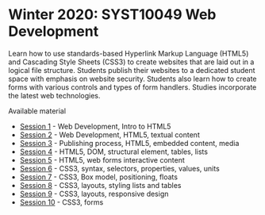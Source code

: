 # Winter 2020: SYST10049 Web Development

Learn how to use standards-based Hyperlink Markup Language (HTML5) and Cascading Style Sheets (CSS3) to create websites that are laid out in a logical file structure. Students publish their websites to a dedicated student space with emphasis on website security. Students also learn how to create forms with various controls and types of form handlers. Studies incorporate the latest web technologies.

Available material 
* [Session 1]() - Web Development, Intro to HTML5
* [Session 2]() - Web Development, HTML5, textual content
* [Session 3]() - Publishing process, HTML5, embedded content, media
* [Session 4]() - HTML5, DOM, structural element, tables, lists
* [Session 5]() - HTML5, web forms interactive content
* [Session 6]() - CSS3, syntax, selectors, properties, values, units
* [Session 7]() - CSS3, Box model, positioning, floats
* [Session 8]() - CSS3, layouts, styling lists and tables
* [Session 9]() - CSS3, layouts, responsive design
* [Session 10]() - CSS3, forms
